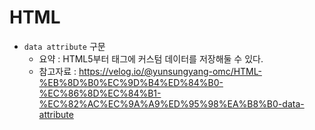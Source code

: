 # HTML
- `data attribute` 구문
    - 요약 : HTML5부터 태그에 커스텀 데이터를 저장해둘 수 있다. 
    - 참고자료 : https://velog.io/@yunsungyang-omc/HTML-%EB%8D%B0%EC%9D%B4%ED%84%B0-%EC%86%8D%EC%84%B1-%EC%82%AC%EC%9A%A9%ED%95%98%EA%B8%B0-data-attribute